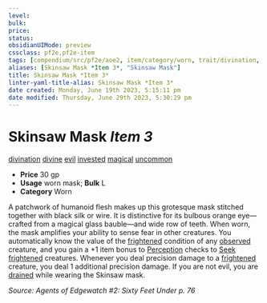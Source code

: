 ```yaml
---
level:
bulk:
price:
status:
obsidianUIMode: preview
cssclass: pf2e,pf2e-item
tags: [compendium/src/pf2e/aoe2, item/category/worn, trait/divination, trait/divine, trait/evil, trait/invested, trait/magical, trait/uncommon]
aliases: [Skinsaw Mask *Item 3*, "Skinsaw Mask"]
title: Skinsaw Mask *Item 3*
linter-yaml-title-alias: Skinsaw Mask *Item 3*
date created: Monday, June 19th 2023, 5:15:11 pm
date modified: Thursday, June 29th 2023, 5:30:29 pm
---
```


# Skinsaw Mask *Item 3*

[divination](rules/traits/divination.md) [divine](rules/traits/divine.md) [evil](rules/traits/evil.md) [invested](rules/traits/invested.md) [magical](rules/traits/magical.md) [uncommon](rules/traits/uncommon.md)  

- **Price** 30 gp
- **Usage** worn mask; **Bulk** L
- **Category** Worn

A patchwork of humanoid flesh makes up this grotesque mask stitched together with black silk or wire. It is distinctive for its bulbous orange eye—crafted from a magical glass bauble—and wide row of teeth. When worn, the mask amplifies your ability to sense fear in other creatures. You automatically know the value of the [frightened](rules/conditions.md#Frightened) condition of any [observed](rules/conditions.md#Observed) creature, and you gain a +1 item bonus to [Perception](compendium/skills.md#Perception) checks to [Seek](rules/actions/seek.md) [frightened](rules/conditions.md#Frightened) creatures. Whenever you deal precision damage to a [frightened](rules/conditions.md#Frightened) creature, you deal 1 additional precision damage. If you are not evil, you are [drained](rules/conditions.md#Drained) while wearing the Skinsaw mask.

*Source: Agents of Edgewatch #2: Sixty Feet Under p. 76*

